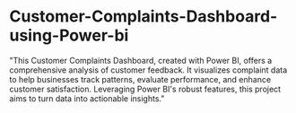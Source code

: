 # Customer-Complaints-Dashboard-using-Power-bi
"This Customer Complaints Dashboard, created with Power BI, offers a comprehensive analysis of customer feedback. It visualizes complaint data to help businesses track patterns, evaluate performance, and enhance customer satisfaction. Leveraging Power BI's robust features, this project aims to turn data into actionable insights."
